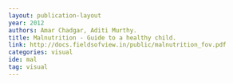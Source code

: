 ```yaml
---
layout: publication-layout
year: 2012
authors: Amar Chadgar, Aditi Murthy.
title: Malnutrition - Guide to a healthy child.
link: http://docs.fieldsofview.in/public/malnutrition_fov.pdf
categories: visual
ide: mal
tag: visual
---
```

